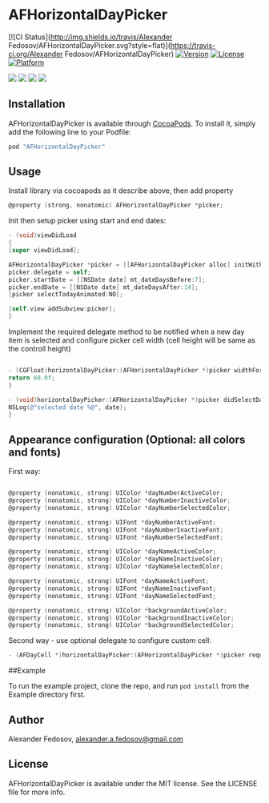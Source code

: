 # AFHorizontalDayPicker

[![CI Status](http://img.shields.io/travis/Alexander Fedosov/AFHorizontalDayPicker.svg?style=flat)](https://travis-ci.org/Alexander Fedosov/AFHorizontalDayPicker)
[![Version](https://img.shields.io/cocoapods/v/AFHorizontalDayPicker.svg?style=flat)](http://cocoapods.org/pods/AFHorizontalDayPicker)
[![License](https://img.shields.io/cocoapods/l/AFHorizontalDayPicker.svg?style=flat)](http://cocoapods.org/pods/AFHorizontalDayPicker)
[![Platform](https://img.shields.io/cocoapods/p/AFHorizontalDayPicker.svg?style=flat)](http://cocoapods.org/pods/AFHorizontalDayPicker)

[![](https://raw.github.com/alexfedosov/AFHorizontalDayPicker/master/Screens/2.png)](https://raw.github.com/alexfedosov/AFHorizontalDayPicker/master/Screens/2.png)
[![](https://raw.github.com/alexfedosov/AFHorizontalDayPicker/master/Screens/3.png)](https://raw.github.com/alexfedosov/AFHorizontalDayPicker/master/Screens/3.png)
[![](https://raw.github.com/alexfedosov/AFHorizontalDayPicker/master/Screens/4.png)](https://raw.github.com/alexfedosov/AFHorizontalDayPicker/master/Screens/4.png)
[![](https://raw.github.com/alexfedosov/AFHorizontalDayPicker/master/Screens/5.png)](https://raw.github.com/alexfedosov/AFHorizontalDayPicker/master/Screens/5.png)

## Installation

AFHorizontalDayPicker is available through [CocoaPods](http://cocoapods.org). To install
it, simply add the following line to your Podfile:

```ruby
pod "AFHorizontalDayPicker"
```

## Usage

Install library via cocoapods as it describe above, then add property

``` objective-c
@property (strong, nonatomic) AFHorizontalDayPicker *picker;
```

Init then setup picker using start and end dates:

``` objective-c
- (void)viewDidLoad
{
[super viewDidLoad];

AFHorizontalDayPicker *picker = [[AFHorizontalDayPicker alloc] initWithFrame:CGRectMake(0, 40, self.view.frame.size.width, 60.0f)];
picker.delegate = self;
picker.startDate = [[NSDate date] mt_dateDaysBefore:7];
picker.endDate = [[NSDate date] mt_dateDaysAfter:14];
[picker selectTodayAnimated:NO];

[self.view addSubview:picker];
}
```

Implement the required delegate method to be notified when a new day item is selected and configure picker cell width (cell height will be same as the controll height)

``` objective-c

- (CGFloat)horizontalDayPicker:(AFHorizontalDayPicker *)picker widthForItemWithDate:(NSDate *)date{
return 60.0f;
}

- (void)horizontalDayPicker:(AFHorizontalDayPicker *)picker didSelectDate:(NSDate *)date{
NSLog(@"selected date %@", date);
}

```

## Appearance configuration (Optional: all colors and fonts)

First way:

``` objective-c

@property (nonatomic, strong) UIColor *dayNumberActiveColor;
@property (nonatomic, strong) UIColor *dayNumberInactiveColor;
@property (nonatomic, strong) UIColor *dayNumberSelectedColor;

@property (nonatomic, strong) UIFont *dayNumberActiveFont;
@property (nonatomic, strong) UIFont *dayNumberInactiveFont;
@property (nonatomic, strong) UIFont *dayNumberSelectedFont;

@property (nonatomic, strong) UIColor *dayNameActiveColor;
@property (nonatomic, strong) UIColor *dayNameInactiveColor;
@property (nonatomic, strong) UIColor *dayNameSelectedColor;

@property (nonatomic, strong) UIFont *dayNameActiveFont;
@property (nonatomic, strong) UIFont *dayNameInactiveFont;
@property (nonatomic, strong) UIFont *dayNameSelectedFont;

@property (nonatomic, strong) UIColor *backgroundActiveColor;
@property (nonatomic, strong) UIColor *backgroundInactiveColor;
@property (nonatomic, strong) UIColor *backgroundSelectedColor;

```

Second way - use optional delegate to configure custom cell:

``` objective-c
- (AFDayCell *)horizontalDayPicker:(AFHorizontalDayPicker *)picker requestCustomizedCellFromCell:(AFDayCell*)cell;
```

##Example

To run the example project, clone the repo, and run `pod install` from the Example directory first.

## Author

Alexander Fedosov, alexander.a.fedosov@gmail.com

## License

AFHorizontalDayPicker is available under the MIT license. See the LICENSE file for more info.
